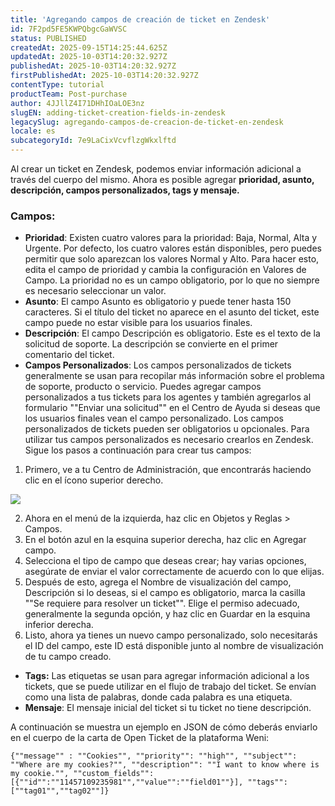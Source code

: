```yaml
---
title: 'Agregando campos de creación de ticket en Zendesk'
id: 7F2pd5FE5KWPQbgcGaWVSC
status: PUBLISHED
createdAt: 2025-09-15T14:25:44.625Z
updatedAt: 2025-10-03T14:20:32.927Z
publishedAt: 2025-10-03T14:20:32.927Z
firstPublishedAt: 2025-10-03T14:20:32.927Z
contentType: tutorial
productTeam: Post-purchase
author: 4JJllZ4I71DHhIOaLOE3nz
slugEN: adding-ticket-creation-fields-in-zendesk
legacySlug: agregando-campos-de-creacion-de-ticket-en-zendesk
locale: es
subcategoryId: 7e9LaCixVcvflzgWkxlftd
---
```


Al crear un ticket en Zendesk, podemos enviar información adicional a través del cuerpo del mismo. Ahora es posible agregar **prioridad, asunto, descripción, campos personalizados, tags y mensaje.**

### Campos:

- **Prioridad**: Existen cuatro valores para la prioridad: Baja, Normal, Alta y Urgente. Por defecto, los cuatro valores están disponibles, pero puedes permitir que solo aparezcan los valores Normal y Alto. Para hacer esto, edita el campo de prioridad y cambia la configuración en Valores de Campo. La prioridad no es un campo obligatorio, por lo que no siempre es necesario seleccionar un valor.
- **Asunto**: El campo Asunto es obligatorio y puede tener hasta 150 caracteres. Si el título del ticket no aparece en el asunto del ticket, este campo puede no estar visible para los usuarios finales.
- **Descripción**: El campo Descripción es obligatorio. Este es el texto de la solicitud de soporte. La descripción se convierte en el primer comentario del ticket.
- **Campos Personalizados**: Los campos personalizados de tickets generalmente se usan para recopilar más información sobre el problema de soporte, producto o servicio. Puedes agregar campos personalizados a tus tickets para los agentes y también agregarlos al formulario ""Enviar una solicitud"" en el Centro de Ayuda si deseas que los usuarios finales vean el campo personalizado. Los campos personalizados de tickets pueden ser obligatorios u opcionales. Para utilizar tus campos personalizados es necesario crearlos en Zendesk. Sigue los pasos a continuación para crear tus campos:

1. Primero, ve a tu Centro de Administración, que encontrarás haciendo clic en el ícono superior derecho.

![](https://cdn.statically.io/gh/vtexdocs/help-center-content/refs/heads/main/docs/es/tutorials/weni-by-vtex/integraciones/agregando-campos-de-creacion-de-ticket-en-zendesk_1.png)

2. Ahora en el menú de la izquierda, haz clic en Objetos y Reglas > Campos.
3. En el botón azul en la esquina superior derecha, haz clic en Agregar campo.
4. Selecciona el tipo de campo que deseas crear; hay varias opciones, asegúrate de enviar el valor correctamente de acuerdo con lo que elijas.
5. Después de esto, agrega el Nombre de visualización del campo, Descripción si lo deseas, si el campo es obligatorio, marca la casilla ""Se requiere para resolver un ticket"". Elige el permiso adecuado, generalmente la segunda opción, y haz clic en Guardar en la esquina inferior derecha.
6. Listo, ahora ya tienes un nuevo campo personalizado, solo necesitarás el ID del campo, este ID está disponible junto al nombre de visualización de tu campo creado.
- **Tags:** Las etiquetas se usan para agregar información adicional a los tickets, que se puede utilizar en el flujo de trabajo del ticket. Se envían como una lista de palabras, donde cada palabra es una etiqueta.
- **Mensaje**: El mensaje inicial del ticket si tu ticket no tiene descripción.

A continuación se muestra un ejemplo en JSON de cómo deberás enviarlo en el cuerpo de la carta de Open Ticket de la plataforma Weni:

```
{""message"" : ""Cookies"", ""priority"": ""high"", ""subject"": ""Where are my cookies?"", ""description"": ""I want to know where is my cookie."", ""custom_fields"": [{""id"":""11457109235981"",""value"":""field01""}], ""tags"": [""tag01"",""tag02""]}
```

